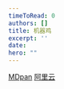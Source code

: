 ```yaml
---
timeToRead: 0
authors: []
title: 机器鸡
excerpt: ''
date: 
hero: ""
---
```

[MDpan](https://mdpan.tk/%E6%9C%BA%E5%99%A8%E9%B8%A1)
[阿里云](https://www.aliyundrive.com/s/nrzRxZdb3Zy)